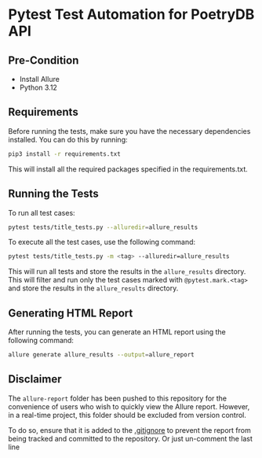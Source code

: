 # Pytest Test Automation for PoetryDB API

## Pre-Condition
- Install Allure
- Python 3.12

## Requirements
Before running the tests, make sure you have the necessary dependencies installed. You can do this by running:
```bash
pip3 install -r requirements.txt
```
This will install all the required packages specified in the requirements.txt.

## Running the Tests
To run all test cases:
```bash
pytest tests/title_tests.py --alluredir=allure_results
```
To execute all the test cases, use the following command:
```bash
pytest tests/title_tests.py -m <tag> --alluredir=allure_results
```
This will run all tests and store the results in the `allure_results` directory.
This will filter and run only the test cases marked with `@pytest.mark.<tag>` and store the results in the `allure_results` directory.

## Generating HTML Report
After running the tests, you can generate an HTML report using the following command:
```bash
allure generate allure_results --output=allure_report
```

## Disclaimer
The `allure-report` folder has been pushed to this repository for the convenience of users who wish to quickly view the Allure report. However, in a real-time project, this folder should be excluded from version control. 

To do so, ensure that it is added to the  [.gitignore](.gitignore) to prevent the report from being tracked and committed to the repository. Or just un-comment the last line
